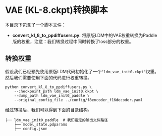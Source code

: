# VAE (KL-8.ckpt)转换脚本

本目录下包含了一个脚本文件：
- **convert_kl_8_to_ppdiffusers.py**: 将原版LDM中的VAE权重转换为Paddle版的权重，注意：我们转换过程中同时转换了loss部分的权重。

## 转换权重
假设我们已经预先使用原版LDM代码初始化了一个`"ldm_vae_init0.ckpt"`权重。然后我们需要使用下面的代码进行权重转换。

```shell
python convert_kl_8_to_ppdiffusers.py \
    --checkpoint_path ldm_vae_init0.ckpt \
    --dump_path ldm_vae_init0_paddle \
    --original_config_file ../config/f8encoder_f16decoder.yaml
```
经过转换后，我们可以得到下面的目录结构。

```shell
├── ldm_vae_init0_paddle  # 我们指定的输出文件路径
    ├── model_state.pdparams
    ├── config.json
```
